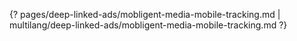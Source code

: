 {? pages/deep-linked-ads/mobligent-media-mobile-tracking.md | multilang/deep-linked-ads/mobligent-media-mobile-tracking.md ?}
